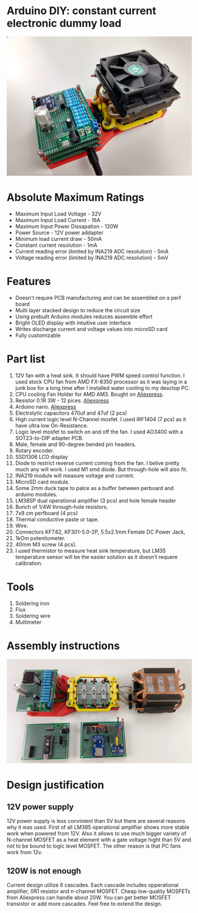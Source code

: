 # Arduino DIY: constant current electronic dummy load 

![Screenshot](doc/device.jpg)


# Absolute Maximum Ratings

* Maximum Input Load Voltage - 32V
* Maximum Input Load Current - 16A
* Maximum Input Power Dissapation - 120W
* Power Source - 12V power addapter
* Minimum load current draw - 50mA
* Constant current resolution - 1mA
* Current reading error (limited by INA219 ADC resolution) - 5mA
* Voltage reading error (limited by INA219 ADC resolution) - 5mV

# Features

* Doesn't require PCB manufacturing and can be assembled on a perf board
* Multi layer stacked design to reduce the circuit size
* Using prebuilt Arduino modules reduces assemble effort
* Bright OLED display with intuitive user interface
* Writes discharge current and voltage values into microSD card
* Fully customizable

# Part list
1. 12V fan with a heat sink. It should have PWM speed control function. I used stock CPU fan from AMD FX-8350 processor as it was laying in a junk box for a long time after I installed water cooling to my desctop PC.
2. CPU cooling Fan Holder for AMD AM3. Bought on [Aliexpress](https://www.aliexpress.com/wholesale?catId=0&initiative_id=SB_20191123235526&origin=y&SearchText=+CPU+cooling+Fan+Holder+for+AMD+AM3).
3. Resistor 0.1R 3W - 12 pices. [Aliexpress](https://www.aliexpress.com/wholesale?catId=0&initiative_id=SB_20191124000008&SearchText=Resistor+0.1+3W)
4. Arduino nano. [Aliexpress](https://www.aliexpress.com/wholesale?catId=0&initiative_id=SB_20191124000043&SearchText=Arduino+nano)
5. Electrolytic capacitors 470uf and 47uf (2 pcs)
6. High current logic level N-Channel mosfet. I used IRF1404 (7 pcs) as it have ultra low On-Resistance.
7. Logic level mosfet to switch on and off the fan. I used AO3400 with a SOT23-to-DIP adapter PCB.
8. Male, female and 90-degree bended pin headers.
9. Rotary encoder.
10. SSD1306 LCD display
11. Diode to restrict reverse current coming from the fan. I belive pretty much any will work. I used M1 smd diode. But through-hole will also fit.
12. INA219 module will measure voltage and current.
13. MicroSD card module.
14. Some 2mm duck tape to palce as a buffer between perboard and arduino modules.
15. LM385P dual operational amplifier (3 pcs) and hole female header
16. Bunch of 1/4W through-hole resistors.
17. 7x9 cm perfboard (4 pcs)
18. Thermal conductive paste or tape.
19. Wire.
20. Connectors KF7.62, KF301-5.0-2P, 5.5x2.1mm Female DC Power Jack, 
21. 1kOm potentiometer.
22. 40mm M3 screw (4 pcs).
23. I used thermistor to measure heat sink temperature, but LM35 temperature sensor will be the easier solution as it doesn't requere calibration.

# Tools
1. Soldering iron
2. Flux
3. Soldering wire
4. Multimeter

# Assembly instructions

![](doc/all_levels.jpg)

# Design justification

## 12V power supply
12V power supply is less convinient than 5V but there are several reasons why it was used. First of all LM385 operational amplifier shows more stable work when powered from 12V. Also it allows to use much bigger variety of N-channel MOSFET as a heat element with a gate voltage hight than 5V and not to be bound to logic level MOSFET. The other reason is that PC fans work from 12v.

## 120W is not enough
Current design utilize 6 cascades. Each cascade includes opperational amplifier, 0R1 resistor and n-channel MOSFET. Cheap low-quality MOSFETs from Aliexpress can handle about 20W. You can get better MOSFET transistor or add more cascades. Feel free to extend the design.

